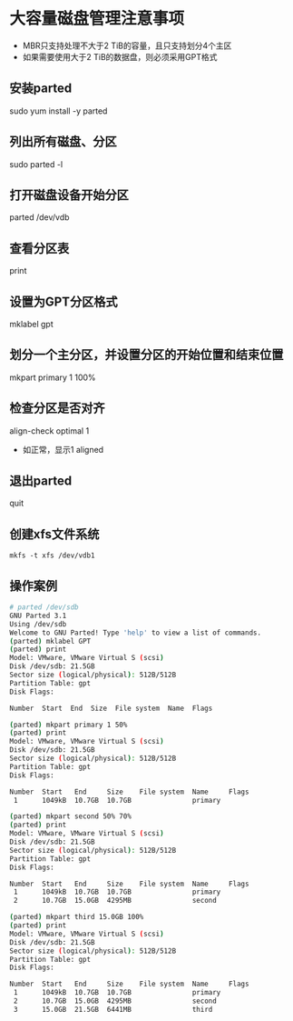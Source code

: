 
# 大容量磁盘管理注意事项

- MBR只支持处理不大于2 TiB的容量，且只支持划分4个主区
- 如果需要使用大于2 TiB的数据盘，则必须采用GPT格式

## 安装parted

sudo yum install -y parted

## 列出所有磁盘、分区

sudo parted -l

## 打开磁盘设备开始分区

parted /dev/vdb

## 查看分区表

print

## 设置为GPT分区格式

mklabel gpt

## 划分一个主分区，并设置分区的开始位置和结束位置

mkpart primary 1 100%

## 检查分区是否对齐

align-check optimal 1

- 如正常，显示1 aligned

## 退出parted

quit

## 创建xfs文件系统

`mkfs -t xfs /dev/vdb1`

## 操作案例

```bash
# parted /dev/sdb
GNU Parted 3.1
Using /dev/sdb
Welcome to GNU Parted! Type 'help' to view a list of commands.
(parted) mklabel GPT
(parted) print
Model: VMware, VMware Virtual S (scsi)
Disk /dev/sdb: 21.5GB
Sector size (logical/physical): 512B/512B
Partition Table: gpt
Disk Flags: 

Number  Start  End  Size  File system  Name  Flags

(parted) mkpart primary 1 50%
(parted) print
Model: VMware, VMware Virtual S (scsi)
Disk /dev/sdb: 21.5GB
Sector size (logical/physical): 512B/512B
Partition Table: gpt
Disk Flags: 

Number  Start   End     Size    File system  Name     Flags
 1      1049kB  10.7GB  10.7GB               primary

(parted) mkpart second 50% 70%
(parted) print
Model: VMware, VMware Virtual S (scsi)
Disk /dev/sdb: 21.5GB
Sector size (logical/physical): 512B/512B
Partition Table: gpt
Disk Flags: 

Number  Start   End     Size    File system  Name     Flags
 1      1049kB  10.7GB  10.7GB               primary
 2      10.7GB  15.0GB  4295MB               second

(parted) mkpart third 15.0GB 100%
(parted) print
Model: VMware, VMware Virtual S (scsi)
Disk /dev/sdb: 21.5GB
Sector size (logical/physical): 512B/512B
Partition Table: gpt
Disk Flags: 

Number  Start   End     Size    File system  Name     Flags
 1      1049kB  10.7GB  10.7GB               primary
 2      10.7GB  15.0GB  4295MB               second
 3      15.0GB  21.5GB  6441MB               third
```
